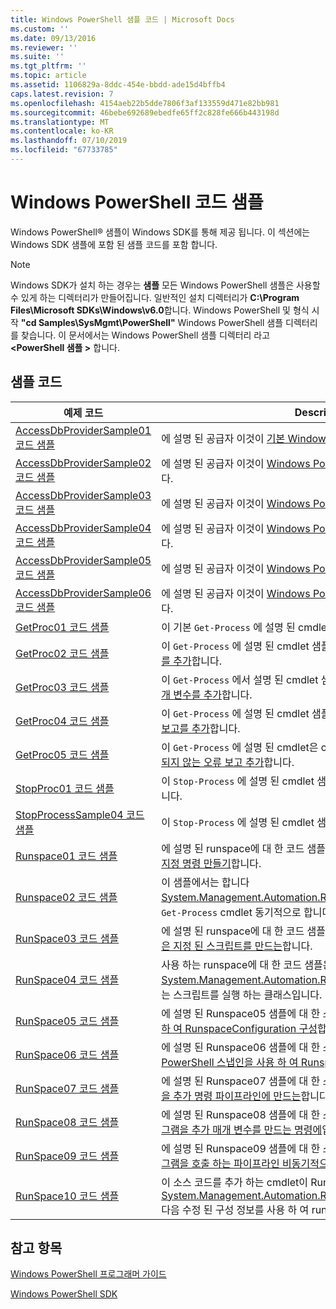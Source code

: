 ```yaml
---
title: Windows PowerShell 샘플 코드 | Microsoft Docs
ms.custom: ''
ms.date: 09/13/2016
ms.reviewer: ''
ms.suite: ''
ms.tgt_pltfrm: ''
ms.topic: article
ms.assetid: 1106829a-8ddc-454e-bbdd-ade15d4bffb4
caps.latest.revision: 7
ms.openlocfilehash: 4154aeb22b5dde7806f3af133559d471e82bb981
ms.sourcegitcommit: 46bebe692689ebedfe65ff2c828fe666b443198d
ms.translationtype: MT
ms.contentlocale: ko-KR
ms.lasthandoff: 07/10/2019
ms.locfileid: "67733785"
---
```

# <a name="windows-powershell-sample-code"></a>Windows PowerShell 코드 샘플

Windows PowerShell® 샘플이 Windows SDK를 통해 제공 됩니다. 이 섹션에는 Windows SDK 샘플에 포함 된 샘플 코드를 포함 합니다.

> [!NOTE]
> Windows SDK가 설치 하는 경우는 **샘플** 모든 Windows PowerShell 샘플은 사용할 수 있게 하는 디렉터리가 만들어집니다. 일반적인 설치 디렉터리가 **C:\Program Files\Microsoft SDKs\Windows\v6.0**합니다. Windows PowerShell 및 형식 시작 **"cd Samples\SysMgmt\PowerShell"** Windows PowerShell 샘플 디렉터리를 찾습니다. 이 문서에서는 Windows PowerShell 샘플 디렉터리 라고  **\<PowerShell 샘플 >** 합니다.

## <a name="sample-code-listing"></a>샘플 코드

|예제 코드|Description|
|-----------------|-----------------|
|[AccessDbProviderSample01 코드 샘플](./accessdbprovidersample01-code-sample.md)|에 설명 된 공급자 이것이 [기본 Windows PowerShell 공급자를 만들](./creating-a-basic-windows-powershell-provider.md)합니다.|
|[AccessDbProviderSample02 코드 샘플](./accessdbprovidersample02-code-sample.md)|에 설명 된 공급자 이것이 [Windows PowerShell 드라이브 공급자 만들기](./creating-a-windows-powershell-drive-provider.md)합니다.|
|[AccessDbProviderSample03 코드 샘플](./accessdbprovidersample03-code-sample.md)|에 설명 된 공급자 이것이 [Windows PowerShell 항목 공급자 만들기](./creating-a-windows-powershell-item-provider.md)합니다.|
|[AccessDbProviderSample04 코드 샘플](./accessdbprovidersample04-code-sample.md)|에 설명 된 공급자 이것이 [Windows PowerShell 컨테이너 공급자 만들기](./creating-a-windows-powershell-container-provider.md)합니다.|
|[AccessDbProviderSample05 코드 샘플](./accessdbprovidersample05-code-sample.md)|에 설명 된 공급자 이것이 [Windows PowerShell 탐색 공급자 만들기](./creating-a-windows-powershell-navigation-provider.md)합니다.|
|[AccessDbProviderSample06 코드 샘플](./accessdbprovidersample06-code-sample.md)|에 설명 된 공급자 이것이 [Windows PowerShell 콘텐츠 공급자를 만들](./creating-a-windows-powershell-content-provider.md)합니다.|
|[GetProc01 코드 샘플](./getproc01-code-samples.md)|이 기본 `Get-Process` 에 설명 된 cmdlet 샘플 [첫 번째 Cmdlet 만들기](../cmdlet/creating-a-cmdlet-without-parameters.md)합니다.|
|[GetProc02 코드 샘플](./getproc02-code-samples.md)|이 `Get-Process` 에 설명 된 cmdlet 샘플 [해당 프로세스 명령줄 입력 매개 변수를 추가](../cmdlet/adding-parameters-that-process-command-line-input.md)합니다.|
|[GetProc03 코드 샘플](./getproc03-code-samples.md)|이 `Get-Process` 에서 설명 된 cmdlet 샘플 [해당 프로세스 파이프라인 입력 매개 변수를 추가](../cmdlet/adding-parameters-that-process-pipeline-input.md)합니다.|
|[GetProc04 코드 샘플](./getproc04-code-samples.md)|이 `Get-Process` 에 설명 된 cmdlet 샘플 [Your cmdlet 종료 되지 않는 오류 보고를 추가](../cmdlet/adding-non-terminating-error-reporting-to-your-cmdlet.md)합니다.|
|[GetProc05 코드 샘플](./getproc05-code-samples.md)|이 `Get-Process` 에 설명 된 cmdlet은 cmdlet 비슷합니다 [Your cmdlet 종료 되지 않는 오류 보고 추가](../cmdlet/adding-non-terminating-error-reporting-to-your-cmdlet.md)합니다.|
|[StopProc01 코드 샘플](./stopproc01-code-samples.md)|이 `Stop-Process` 에 설명 된 cmdlet 샘플 [시스템을 Cmdlet는 수정 만들기](../cmdlet/creating-a-cmdlet-that-modifies-the-system.md)합니다.|
|[StopProcessSample04 코드 샘플](./stopprocesssample04-code-samples.md)|이 `Stop-Process` 에 설명 된 cmdlet 샘플 [cmdlet 매개 변수 집합 추가](../cmdlet/adding-parameter-sets-to-a-cmdlet.md)합니다.|
|[Runspace01 코드 샘플](./runspace01-code-samples.md)|에 설명 된 runspace에 대 한 코드 샘플을 이들은 [콘솔 응용 프로그램을 실행 지정 명령 만들기](/dotnet/csharp/programming-guide/inside-a-program/hello-world-your-first-program)합니다.|
|[Runspace02 코드 샘플](./runspace02-code-samples.md)|이 샘플에서는 합니다 [System.Management.Automation.Runspaceinvoke](/dotnet/api/System.Management.Automation.RunspaceInvoke) 실행 하는 클래스는 `Get-Process` cmdlet 동기적으로 합니다.|
|[RunSpace03 코드 샘플](./runspace03-code-samples.md)|에 설명 된 runspace에 대 한 코드 샘플을 이들은 [콘솔 응용 프로그램을 실행은 지정 된 스크립트를 만드는](fd)합니다.|
|[RunSpace04 코드 샘플](./runspace04-code-samples.md)|사용 하는 runspace에 대 한 코드 샘플은이 [System.Management.Automation.Runspaceinvoke](/dotnet/api/System.Management.Automation.RunspaceInvoke) 종료 오류를 생성 하는 스크립트를 실행 하는 클래스입니다.|
|[RunSpace05 코드 샘플](./runspace05-code-sample.md)|에 설명 된 Runspace05 샘플에 대 한 소스 코드를 이것이 [Runspace를 사용 하 여 RunspaceConfiguration 구성](https://msdn.microsoft.com/en-us/42681d19-2d05-4975-befd-afb1990e79b2)합니다.|
|[RunSpace06 코드 샘플](./runspace06-code-sample.md)|에 설명 된 Runspace06 샘플에 대 한 소스 코드를 이것이 [Windows PowerShell 스냅인을 사용 하 여 Runspace를 구성](https://msdn.microsoft.com/en-us/a7289ee8-9732-49ee-91c7-d533e9538b83)합니다.|
|[RunSpace07 코드 샘플](./runspace07-code-sample.md)|에 설명 된 Runspace07 샘플에 대 한 소스 코드입니다 [는 콘솔 응용 프로그램을 추가 명령 파이프라인에 만드는](https://msdn.microsoft.com/en-us/01eb7808-e97b-4905-80be-9e2fa38c262e)합니다.|
|[RunSpace08 코드 샘플](./runspace08-code-sample.md)|에 설명 된 Runspace08 샘플에 대 한 소스 코드를 이것이 [는 콘솔 응용 프로그램을 추가 매개 변수를 만드는 명령에](https://msdn.microsoft.com/en-us/848b2b46-60f1-4a86-b448-cfc7c0cccfba)입니다.|
|[RunSpace09 코드 샘플](./runspace09-code-sample.md)|에 설명 된 Runspace09 샘플에 대 한 소스 코드를 이것이 [는 콘솔 응용 프로그램을 호출 하는 파이프라인 비동기적으로 만드는](https://msdn.microsoft.com/en-us/198c1c94-2a06-457e-93ce-c0d910618e47)합니다.|
|[RunSpace10 코드 샘플](./runspace10-code-sample.md)|이 소스 코드를 추가 하는 cmdlet이 Runspace10 샘플 [System.Management.Automation.Runspaces.Runspaceconfiguration](/dotnet/api/System.Management.Automation.Runspaces.RunspaceConfiguration) 다음 수정 된 구성 정보를 사용 하 여 runspace를 만드는 합니다.|

## <a name="see-also"></a>참고 항목

[Windows PowerShell 프로그래머 가이드](./windows-powershell-programmer-s-guide.md)

[Windows PowerShell SDK](../windows-powershell-reference.md)